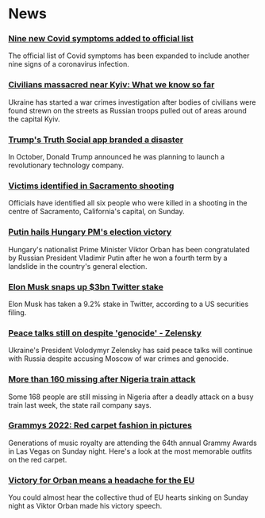 # News
### [Nine new Covid symptoms added to official list](https://www.bbc.com/news/health-60982070)
The official list of Covid symptoms has been expanded to include another nine signs of a coronavirus infection.
### [Civilians massacred near Kyiv: What we know so far](https://www.bbc.com/news/world-europe-60981228)
Ukraine has started a war crimes investigation after bodies of civilians were found strewn on the streets as Russian troops pulled out of areas around the capital Kyiv.
### [Trump's Truth Social app branded a disaster](https://www.bbc.com/news/technology-60922717)
In October, Donald Trump announced he was planning to launch a revolutionary technology company.
### [Victims identified in Sacramento shooting](https://www.bbc.com/news/world-us-canada-60981651)
Officials have identified all six people who were killed in a shooting in the centre of Sacramento, California's capital, on Sunday.
### [Putin hails Hungary PM's election victory](https://www.bbc.com/news/world-europe-60981648)
Hungary's nationalist Prime Minister Viktor Orban has been congratulated by Russian President Vladimir Putin after he won a fourth term by a landslide in the country's general election.
### [Elon Musk snaps up $3bn Twitter stake](https://www.bbc.com/news/business-60979656)
Elon Musk has taken a 9.2% stake in Twitter, according to a US securities filing. 
### [Peace talks still on despite 'genocide' - Zelensky](https://www.bbc.com/news/world-europe-60987350)
Ukraine's President Volodymyr Zelensky has said peace talks will continue with Russia despite accusing Moscow of war crimes and genocide.
### [More than 160 missing after Nigeria train attack](https://www.bbc.com/news/world-africa-60980904)
Some 168 people are still missing in Nigeria after a deadly attack on a busy train last week, the state rail company says.
### [Grammys 2022: Red carpet fashion in pictures](https://www.bbc.com/news/entertainment-arts-60977867)
Generations of music royalty are attending the 64th annual Grammy Awards in Las Vegas on Sunday night. Here's a look at the most memorable outfits on the red carpet.
### [Victory for Orban means a headache for the EU](https://www.bbc.com/news/world-europe-60978909)
You could almost hear the collective thud of EU hearts sinking on Sunday night as Viktor Orban made his victory speech.
